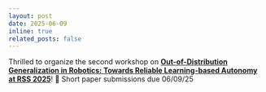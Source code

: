 ```yaml
---
layout: post
date: 2025-06-09
inline: true
related_posts: false
---
```


Thrilled to organize the second workshop on **[Out-of-Distribution Generalization in Robotics: Towards Reliable Learning-based Autonomy at RSS 2025](https://sites.google.com/stanford.edu/ood-workshop-rss-25/home?authuser=0)**! 📅 Short paper submissions due 06/09/25


